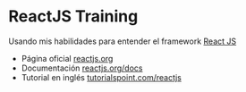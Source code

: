 # ReactJS Training

Usando mis habilidades para entender el framework [React JS](https://reactjs.org)

- Página oficial [reactjs.org](https://reactjs.org)
- Documentación [reactjs.org/docs](https://reactjs.org/docs/)
- Tutorial en inglés [tutorialspoint.com/reactjs](https://www.tutorialspoint.com/reactjs/)
